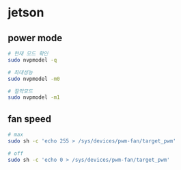 # jetson

## power mode

```bash
# 현재 모드 확인
sudo nvpmodel -q

# 최대성능
sudo nvpmodel -m0

# 절약모드
sudo nvpmodel -m1
```

## fan speed

```bash
# max
sudo sh -c 'echo 255 > /sys/devices/pwm-fan/target_pwm'

# off
sudo sh -c 'echo 0 > /sys/devices/pwm-fan/target_pwm'
```
